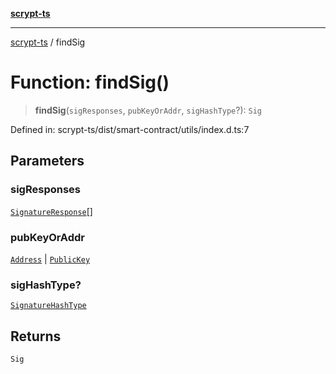 [**scrypt-ts**](../README.md)

***

[scrypt-ts](../globals.md) / findSig

# Function: findSig()

> **findSig**(`sigResponses`, `pubKeyOrAddr`, `sigHashType`?): `Sig`

Defined in: scrypt-ts/dist/smart-contract/utils/index.d.ts:7

## Parameters

### sigResponses

[`SignatureResponse`](../interfaces/SignatureResponse.md)[]

### pubKeyOrAddr

[`Address`](../@scrypt-inc/bsv/classes/Address.md) | [`PublicKey`](../@scrypt-inc/bsv/classes/PublicKey.md)

### sigHashType?

[`SignatureHashType`](../enumerations/SignatureHashType.md)

## Returns

`Sig`
